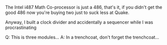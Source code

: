 
The Intel i487 Math Co-processor is just a 486, that's it, if you didn't get the good 486 now you're buying two just to suck less at Quake.

Anyway, I built a clock divider and accidentally a sequencer while I was procrastinating

Q: This is three modules...
A: In a trenchcoat, don't forget the trenchcoat...